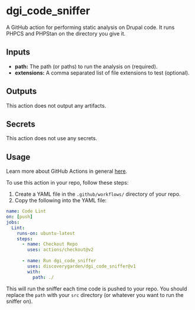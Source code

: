 # dgi_code_sniffer

A GitHub action for performing static analysis on Drupal code. It runs PHPCS and PHPStan on the directory you give it.

 
## Inputs
- **path:** The path (or paths) to run the analysis on (required).
- **extensions:** A comma separated list of file extensions to test (optional).

## Outputs
This action does not output any artifacts.

## Secrets
This action does not use any secrets.

## Usage
Learn more about GitHub Actions in general [here](https://docs.github.com/en/actions/quickstart). 

To use this action in your repo, follow these steps:

 1. Create a YAML file in the `.github/workflows/` directory of your repo.
 2.  Copy the following into the YAML file:
```yaml
name: Code Lint
on: [push]
jobs:
  Lint:
    runs-on: ubuntu-latest
    steps:
      - name: Checkout Repo
        uses: actions/checkout@v2
      
      - name: Run dgi_code_sniffer
        uses: discoverygarden/dgi_code_sniffer@v1
        with:
          path: ./
```
This will run the sniffer each time code is pushed to your repo. You should replace the `path` with your `src` directory (or whatever you want to run the sniffer on).